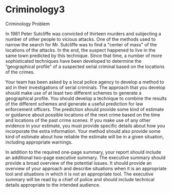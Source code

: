 # Criminology3
Criminology
Problem	 
 	
In 1981 Peter Sutcliffe was convicted of thirteen murders and subjecting a number of other people to vicious attacks. One of the methods used to narrow the search for Mr. Sutcliffe was to find a "center of mass" of the locations of the attacks. In the end, the suspect happened to live in the same town predicted by this technique. Since that time, a number of more sophisticated techniques have been developed to determine the “geographical profile” of a suspected serial criminal based on the locations of the crimes.

Your team has been asked by a local police agency to develop a method to aid in their investigations of serial criminals. The approach that you develop should make use of at least two different schemes to generate a geographical profile. You should develop a technique to combine the results of the different schemes and generate a useful prediction for law enforcement officers. The prediction should provide some kind of estimate or guidance about possible locations of the next crime based on the time and locations of the past crime scenes. If you make use of any other evidence in your estimate, you must provide specific details about how you incorporate the extra information. Your method should also provide some kind of estimate about how reliable the estimate will be in a given situation, including appropriate warnings.

In addition to the required one-page summary, your report should include an additional two-page executive summary. The executive summary should provide a broad overview of the potential issues. It should provide an overview of your approach and describe situations when it is an appropriate tool and situations in which it is not an appropriate tool. The executive summary will be read by a chief of police and should include technical details appropriate to the intended audience.
